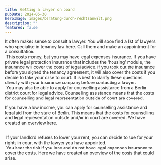 ```yaml
---
title: Getting a lawyer on board
pubDate: 2024-05-30
heroImage: images/beratung-durch-rechtsanwalt.png
description: ""
featured: false
---
```


It often makes sense to consult a lawyer. You will soon find a list of lawyers who specialise in tenancy law here. Call them and make an appointment for a consultation.  
 This costs money, but you may have legal expenses insurance. If you have private legal protection insurance that includes the ‘housing’ module, the insurance will cover the costs of legal advice. If you took out the insurance before you signed the tenancy agreement, it will also cover the costs if you decide to take your case to court. It is best to clarify these questions directly with your insurance company before contacting a lawyer.  
 You may also be able to apply for counselling assistance from a Berlin district court for legal advice. Counselling assistance means that the costs for counselling and legal representation outside of court are covered.

If you have a low income, you can apply for counselling assistance and legal aid from the state of Berlin. This means that the costs for counselling and legal representation outside and/or in court are covered. We have created an overview here.

[  
](https://service.berlin.de/dienstleistung/326037/￼) If your landlord refuses to lower your rent, you can decide to sue for your rights in court with the lawyer you have appointed.  
 You bear the risk if you lose and do not have legal expenses insurance to cover the costs. Here we have created an overview of the costs that could arise.

